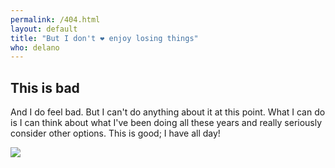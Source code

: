 ```yaml
---
permalink: /404.html
layout: default
title: "But I don't ❤︎ enjoy losing things"
who: delano
---
```


<h2>This is bad</h2>
<p>And I do feel bad. But I can't do anything about it at this point. What I can do is I can think about what I've been doing all these years and really seriously consider other options. This is good; I have all day!</p>

<div class="footer">
  <a href="https://github.com/delano"><img src="https://delanotes.com/img/delano-m.jpg"></a>
</div>
